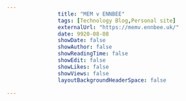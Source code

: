 ---
                title: "MEM v ENNBEE"
                tags: [Technology Blog,Personal site]
                externalUrl: "https://memv.ennbee.uk/"
                date: 9920-08-08
                showDate: false
                showAuthor: false
                showReadingTime: false
                showEdit: false
                showLikes: false
                showViews: false
                layoutBackgroundHeaderSpace: false
                ---
